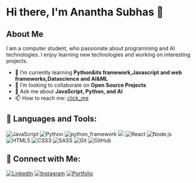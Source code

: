 # Hi there, I'm Anantha Subhas 👋

## About Me

I am a computer student, who passionate about programming and AI technologies. I enjoy learning new technologies and working on interesting projects.

- 🌱 I’m currently learning **Python&its framework,Javascript and web frameworks,Datascience and AI&ML**
- 👯 I’m looking to collaborate on **Open Source Projects**
- 💬 Ask me about **JavaScript, Python, and AI**
- 📫 How to reach me: [click_me](mailto:subhasannadurai333@gmail.com)


## 🚀 Languages and Tools:

![JavaScript](https://img.shields.io/badge/-JavaScript-F7DF1E?style=flat-square&logo=JavaScript&logoColor=black)
![Python](https://img.shields.io/badge/-Python-3776AB?style=flat-square&logo=Python&logoColor=white)
![python_framework](https://img.shields.io/badge/-Flask-000000?style=flat-square&logo=Flask&logoColor=white)
![](https://img.shields.io/badge/-Django-092E20?style=flat-square&logo=Django&logoColor=white)
![React](https://img.shields.io/badge/-React-61DAFB?style=flat-square&logo=React&logoColor=black)
![Node.js](https://img.shields.io/badge/-Node.js-339933?style=flat-square&logo=Node.js&logoColor=white)
![HTML5](https://img.shields.io/badge/-HTML5-E34F26?style=flat-square&logo=HTML5&logoColor=white)
![CSS3](https://img.shields.io/badge/-CSS3-1572B6?style=flat-square&logo=CSS3&logoColor=white)
![SASS](https://img.shields.io/badge/-Sass-CC6699?style=flat-square&logo=Sass&logoColor=white)
![Git](https://img.shields.io/badge/-Git-F05032?style=flat-square&logo=Git&logoColor=white)
![GitHub](https://img.shields.io/badge/-GitHub-181717?style=flat-square&logo=GitHub&logoColor=white)


## 🔗 Connect with Me:

[![LinkedIn](https://img.shields.io/badge/-LinkedIn-0A66C2?style=flat-square&logo=LinkedIn&logoColor=white)](www.linkedin.com/in/anantha-subhas)
[![Instagram](https://img.shields.io/badge/-Instagram-E4405F?style=flat-square&logo=Instagram&logoColor=white)](https://www.instagram.com/subhasannadurai/)
[![Portfolio](https://img.shields.io/badge/-Portfolio-000000?style=flat-square&logo=Portfolio&logoColor=white)]()
